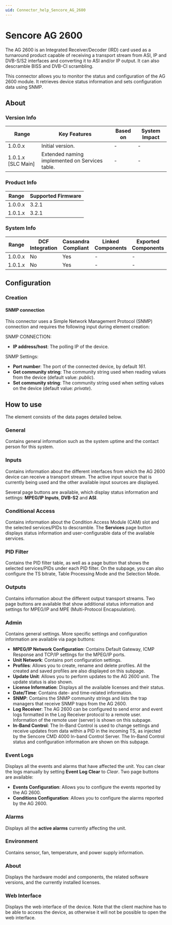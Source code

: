 ```yaml
---
uid: Connector_help_Sencore_AG_2600
---
```


# Sencore AG 2600

The AG 2600 is an Integrated Receiver/Decoder (IRD) card used as a turnaround product capable of receiving a transport stream from ASI, IP and DVB-S/S2 interfaces and converting it to ASI and/or IP output. It can also descramble BISS and DVB-CI scrambling.

This connector allows you to monitor the status and configuration of the AG 2600 module. It retrieves device status information and sets configuration data using SNMP.

## About

### Version Info

| Range                | Key Features                                   | Based on     | System Impact     |
|----------------------|------------------------------------------------|--------------|-------------------|
| 1.0.0.x              | Initial version.                               | -            | -                 |
| 1.0.1.x [SLC Main]   | Extended naming implemented on Services table. | -            | -                 |

### Product Info

| Range     | Supported Firmware     |
|-----------|------------------------|
| 1.0.0.x   | 3.2.1                  |
| 1.0.1.x   | 3.2.1                  |

### System Info

| Range     | DCF Integration     | Cassandra Compliant     | Linked Components     | Exported Components     |
|-----------|---------------------|-------------------------|-----------------------|-------------------------|
| 1.0.0.x   | No                  | Yes                     | -                     | -                       |
| 1.0.1.x   | No                  | Yes                     | -                     | -                       |

## Configuration

### Creation

#### SNMP connection

This connector uses a Simple Network Management Protocol (SNMP) connection and requires the following input during element creation:

SNMP CONNECTION:

- **IP address/host**: The polling IP of the device.

SNMP Settings:

- **Port number**: The port of the connected device, by default *161*.
- **Get community string**: The community string used when reading values from the device (default value: *public*).
- **Set community string**: The community string used when setting values on the device (default value: *private*).

## How to use

The element consists of the data pages detailed below.

### General

Contains general information such as the system uptime and the contact person for this system.

### Inputs

Contains information about the different interfaces from which the AG 2600 device can receive a transport stream. The active input source that is currently being used and the other available input sources are displayed.

Several page buttons are available, which display status information and settings: **MPEG/IP Inputs**, **DVB-S2** and **ASI**.

### Conditional Access

Contains information about the Condition Access Module (CAM) slot and the selected services/PIDs to descramble. The **Services** page button displays status information and user-configurable data of the available services.

### PID Filter

Contains the PID filter table, as well as a page button that shows the selected services/PIDs under each PID filter. On the subpage, you can also configure the TS bitrate, Table Processing Mode and the Selection Mode.

### Outputs

Contains information about the different output transport streams. Two page buttons are available that show additional status information and settings for MPEG/IP and MPE (Multi-Protocol Encapsulation).

### Admin

Contains general settings. More specific settings and configuration information are available via page buttons:

- **MPEG/IP Network Configuration**: Contains Default Gateway, ICMP Response and TCP/IP settings for the MPEG/IP ports.
- **Unit Network**: Contains port configuration settings.
- **Profiles**: Allows you to create, rename and delete profiles. All the created and saved profiles are also displayed on this subpage.
- **Update Unit**: Allows you to perform updates to the AG 2600 unit. The update status is also shown.
- **License Information**: Displays all the available licenses and their status.
- **Date/Time**: Contains date- and time-related information.
- **SNMP**: Contains the SNMP community strings and lists the trap managers that receive SNMP traps from the AG 2600.
- **Log Receiver**: The AG 2600 can be configured to send error and event logs formatted in the Log Receiver protocol to a remote user. Information of the remote user (server) is shown on this subpage.
- **In-Band Control**: The In-Band Control is used to change settings and receive updates from data within a PID in the incoming TS, as injected by the Sencore CMD 4000 In-band Control Server. The In-Band Control status and configuration information are shown on this subpage.

### Event Logs

Displays all the events and alarms that have affected the unit. You can clear the logs manually by setting **Event Log Clear** to *Clear*. Two page buttons are available:

- **Events Configuration**: Allows you to configure the events reported by the AG 2600.
- **Conditions Configuration**: Allows you to configure the alarms reported by the AG 2600.

### Alarms

Displays all the **active alarms** currently affecting the unit.

### Environment

Contains sensor, fan, temperature, and power supply information.

### About

Displays the hardware model and components, the related software versions, and the currently installed licenses.

### Web Interface

Displays the web interface of the device. Note that the client machine has to be able to access the device, as otherwise it will not be possible to open the web interface.
